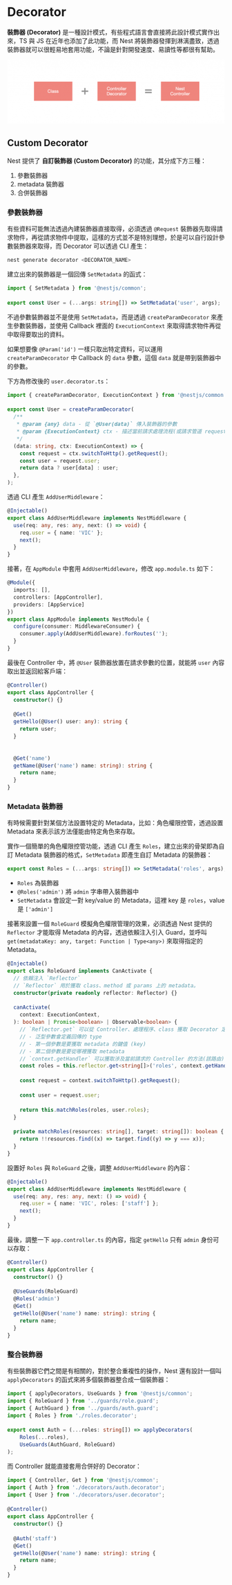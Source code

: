 # Decorator

**裝飾器 (Decorator)** 是一種設計模式，有些程式語言會直接將此設計模式實作出來，TS 與 JS 在近年也添加了此功能，而 Nest 將裝飾器發揮到淋漓盡致，透過裝飾器就可以很輕易地套用功能，不論是針對開發速度、易讀性等都很有幫助。

![Decorator](./imgs/d1.png)

## Custom Decorator

Nest 提供了 **自訂裝飾器 (Custom Decorator)** 的功能，其分成下方三種：

1. 參數裝飾器
2. metadata 裝飾器
3. 合併裝飾器

### 參數裝飾器

有些資料可能無法透過內建裝飾器直接取得，必須透過 `@Request` 裝飾器先取得請求物件，再從請求物件中提取，這樣的方式並不是特別理想，於是可以自行設計參數裝飾器來取得，而 Decorator 可以透過 CLI 產生：

```bash
nest generate decorator <DECORATOR_NAME>
```

建立出來的裝飾器是一個回傳 `SetMetadata` 的函式：

```ts
import { SetMetadata } from '@nestjs/common';

export const User = (...args: string[]) => SetMetadata('user', args);
```

不過參數裝飾器並不是使用 `SetMetadata`，而是透過 `createParamDecorator` 來產生參數裝飾器，並使用 Callback 裡面的 `ExecutionContext` 來取得請求物件再從中取得要取出的資料。

如果想要像 `@Param('id')` 一樣只取出特定資料，可以運用 `createParamDecorator` 中 Callback 的 `data` 參數，這個 `data` 就是帶到裝飾器中的參數。

下方為修改後的 `user.decorator.ts`：

```ts
import { createParamDecorator, ExecutionContext } from '@nestjs/common';

export const User = createParamDecorator(
  /**
   * @param {any} data - 從 `@User(data)` 傳入裝飾器的參數
   * @param {ExecutionContext} ctx - 描述當前請求處理流程(或請求管道 request pipeline)的介面
   */
  (data: string, ctx: ExecutionContext) => {
    const request = ctx.switchToHttp().getRequest();
    const user = request.user;
    return data ? user[data] : user;
  },
);
```

透過 CLI 產生 `AddUserMiddleware`：

```ts
@Injectable()
export class AddUserMiddleware implements NestMiddleware {
  use(req: any, res: any, next: () => void) {
    req.user = { name: 'VIC' };
    next();
  }
}
```

接著，在 `AppModule` 中套用 `AddUserMiddleware`，修改 `app.module.ts` 如下：

```ts
@Module({
  imports: [],
  controllers: [AppController],
  providers: [AppService]
})
export class AppModule implements NestModule {
  configure(consumer: MiddlewareConsumer) {
    consumer.apply(AddUserMiddleware).forRoutes('');
  }
}
```

最後在 Controller 中，將 `@User` 裝飾器放置在請求參數的位置，就能將 `user` 內容取出並返回給客戶端：

```ts
@Controller()
export class AppController {
  constructor() {}

  @Get()
  getHello(@User() user: any): string {
    return user;
  }


  @Get('name')
  getName(@User('name') name: string): string {
    return name;
  }
}
```

### Metadata 裝飾器

有時候需要針對某個方法設置特定的 Metadata，比如：角色權限控管，透過設置 Metadata 來表示該方法僅能由特定角色來存取。

實作一個簡單的角色權限控管功能，透過 CLI 產生 `Roles`，建立出來的骨架即為自訂 Metadata 裝飾器的格式，`SetMetadata` 即產生自訂 Metadata 的裝飾器：

```ts
export const Roles = (...args: string[]) => SetMetadata('roles', args);
```

- `Roles` 為裝飾器
- `@Roles('admin')` 將 `admin` 字串帶入裝飾器中
- `SetMetadata` 會設定一對 key/value 的 Metadata，這裡 key 是 `roles`，value 是 `['admin']`

接著來設置一個 `RoleGuard` 模擬角色權限管理的效果，必須透過 Nest 提供的 `Reflector` 才能取得 Metadata 的內容，透過依賴注入引入 Guard，並呼叫 `get(metadataKey: any, target: Function | Type<any>)` 來取得指定的 Metadata。

```ts
@Injectable()
export class RoleGuard implements CanActivate {
  // 依賴注入 `Reflector`
  // `Reflector` 用於獲取 class、method 或 params 上的 metadata。
  constructor(private readonly reflector: Reflector) {}

  canActivate(
    context: ExecutionContext,
  ): boolean | Promise<boolean> | Observable<boolean> {
    // `Reflector.get` 可以從 Controller、處理程序、class 獲取 Decorator 定義的 metadata，而 metadata 是附加在上述那幾種物件的信息
    // - 泛型參數會定義回傳的 type
    // - 第一個參數是要獲取 metadata 的鍵值 (key)
    // - 第二個參數是要從哪裡獲取 metadata
    // `context.getHandler` 可以獲取涉及當前請求的 Controller 的方法(該路由)
    const roles = this.reflector.get<string[]>('roles', context.getHandler());

    const request = context.switchToHttp().getRequest();

    const user = request.user;

    return this.matchRoles(roles, user.roles);
  }

  private matchRoles(resources: string[], target: string[]): boolean {
    return !!resources.find((x) => target.find((y) => y === x));
  }
}
```

設置好 `Roles` 與 `RoleGuard` 之後，調整 `AddUserMiddleware` 的內容：

```ts
@Injectable()
export class AddUserMiddleware implements NestMiddleware {
  use(req: any, res: any, next: () => void) {
    req.user = { name: 'VIC', roles: ['staff'] };
    next();
  }
}
```

最後，調整一下 `app.controller.ts` 的內容，指定 `getHello` 只有 `admin` 身份可以存取：

```ts
@Controller()
export class AppController {
  constructor() {}

  @UseGuards(RoleGuard)
  @Roles('admin')
  @Get()
  getHello(@User('name') name: string): string {
    return name;
  }
}
```

### 整合裝飾器

有些裝飾器它們之間是有相關的，對於整合重複性的操作，Nest 還有設計一個叫 `applyDecorators` 的函式來將多個裝飾器整合成一個裝飾器：

```ts
import { applyDecorators, UseGuards } from '@nestjs/common';
import { RoleGuard } from '../guards/role.guard';
import { AuthGuard } from '../guards/auth.guard';
import { Roles } from './roles.decorator';

export const Auth = (...roles: string[]) => applyDecorators(
    Roles(...roles),
    UseGuards(AuthGuard, RoleGuard)
);
```

而 Controller 就能直接套用合併好的 Decorator：

```ts
import { Controller, Get } from '@nestjs/common';
import { Auth } from './decorators/auth.decorator';
import { User } from './decorators/user.decorator';

@Controller()
export class AppController {
  constructor() {}

  @Auth('staff')
  @Get()
  getHello(@User('name') name: string): string {
    return name;
  }
}
```
